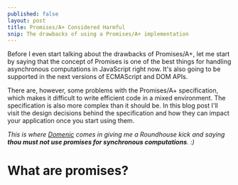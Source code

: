 ```yaml
---
published: false
layout: post
title: Promises/A+ Considered Harmful
snip: The drawbacks of using a Promises/A+ implementation
---
```


Before I even start talking about the drawbacks of Promises/A+, let me start by saying that the concept of Promises is one of the best things for handling asynchronous computations in JavaScript right now. It's also going to be supported in the next versions of ECMAScript and DOM APIs.

There are, however, some problems with the Promises/A+ specification, which makes it difficult to write efficient code in a mixed environment. The specification is also more complex than it should be. In this blog post I'll visit the design decisions behind the specification and how they can impact your application once you start using them.

*This is where [Domenic](https://twitter.com/domenic) comes in giving me a Roundhouse kick and saying **thou must not use promises for synchronous computations**. :)*


# What are promises?

